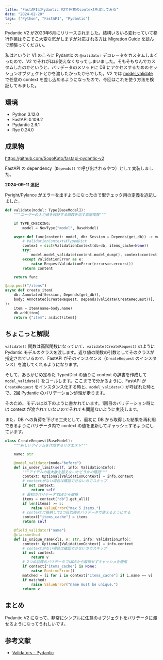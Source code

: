 ```yaml
---
title: "FastAPIとPydantic V2で任意のcontextを渡してみる"
date: "2024-02-20"
tags: ["Python", "FastAPI", "Pydantic"]
---
```


Pydantic V2 が2023年6月にリリースされました。結構いろいろ変わっていて移行作業はそこそこ大変な気がしますが対応される方は [Migration Guide](https://docs.pydantic.dev/2.0/migration/) を読んで頑張ってください。

私はというと V1 のころに Pydantic の `@validator` デコレータをカスタムしまくったので、V2 でそれがほぼ使えなくなってしまいました。そもそもなんでカスタムしたのかというと、バリデータのメソッドに DB にアクセスするためのセッションオブジェクトとかを渡したかったからでした。V2 では [model_validate](https://docs.pydantic.dev/2.0/api/main/#pydantic.main.BaseModel.model_validate) で任意の context を差し込めるようになったので、今回はこれを使う方法を検証してみました。

## 環境

* Python 3.12.0
* FastAPI 0.109.2
* Pydantic 2.6.1
* Rye 0.24.0

## 成果物

https://github.com/SogoKato/fastapi-pydantic-v2

FastAPI の dependency（`Depends()` で呼び出されるやつ）として実装しました。

**2024-09-11 追記**

Pyright/Pylance がエラーを出すようになったので型チェック用の定義を追記しました。

```py
def validate(model: Type[BaseModel]):
    """ユーザーの入力値を検証する関数を返す高階関数"""

    if TYPE_CHECKING:
        model = NewType("model", BaseModel)

    async def func(content: model, db: Session = Depends(get_db)) -> model:
        # ValidationContextはTypedDict
        context = dict(ValidationContext(db=db, items_cache=None))
        try:
            model.model_validate(content.model_dump(), context=context)
        except ValidationError as e:
            raise RequestValidationError(errors=e.errors())
        return content

    return func
```

```py
@app.post("/items")
async def create_item(
    db: Annotated[Session, Depends(get_db)],
    body: Annotated[CreateRequest, Depends(validate(CreateRequest))],
):
    item = Item(name=body.name)
    db.add(item)
    return {"item": asdict(item)}
```

## ちょこっと解説

`validate()` 関数は高階関数になっていて、`validate(CreateRequest)` のように Pydantic モデルのクラスを渡します。返り値の関数の引数としてそのクラスが指定されているので、FastAPI がそのインスタンス（`CreateRequest` のインスタンス）を渡してくれるようになります。

そして、あらかじめ定めた TypedDict の通りに context の辞書を作成して `model_validate()` をコールします。ここまでで分かるように、FastAPI が `CreateRequest` をインスタンス化する時と、`model_validate()` が呼ばれた時とで、2回 Pydantic のバリデーション処理が走ります。

そのため、モデルは以下のように書かれています。1回目のバリデーション時には context が渡されていないのでそれでも問題ないように実装します。

また、DB への負荷を下げる工夫として、最初に DB から取得した結果を再利用できるようにバリデータ内で context の値を更新してキャッシュするようにしています。

```py
class CreateRequest(BaseModel):
    """新しいアイテムを作成するリクエスト"""

    name: str

    @model_validator(mode="before")
    def is_under_limit(self, info: ValidationInfo):
        """アイテムの最大数を超えないかどうかの確認"""
        context: Optional[ValidationContext] = info.context
        # contextがない場合は確認できないのでスキップ
        if not context:
            return self
        # 最初のバリデータでDBから取得
        items = context["db"].get_all()
        if len(items) >= 5:
            raise ValueError("max 5 items.")
        # contextに格納して2つ目以降のバリデータで使えるようにする
        context["items_cache"] = items
        return self

    @field_validator("name")
    @classmethod
    def is_unique_name(cls, v: str, info: ValidationInfo):
        context: Optional[ValidationContext] = info.context
        # contextがない場合は確認できないのでスキップ
        if not context:
            return v
        # 2つめ以降のバリデータではDBから取得せずキャッシュを使用
        if context["items_cache"] is None:
            raise RuntimeError()
        matched = [i for i in context["items_cache"] if i.name == v]
        if matched:
            raise ValueError("name must be unique.")
        return v
```

## まとめ

Pydantic V2 になって、非常にシンプルに任意のオブジェクトをバリデータに渡せるようになってうれしいです。

## 参考文献

* [Validators - Pydantic](https://docs.pydantic.dev/2.0/usage/validators/)
